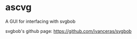 # ascvg
A GUI for interfacing with svgbob

svgbob's github page: https://github.com/ivanceras/svgbob
